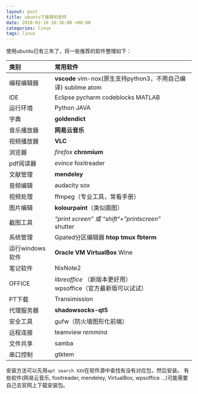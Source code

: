 ```yaml
---
layout: post
title: ubuntu下推荐的软件
date: 2018-02-10 16:36:00 +08:00
categories: linux
tags: linux
---
```


使用ubuntu已有三年了，将一些推荐的软件整理如下：

| 类别           | 常用软件                            |
| :---------    | :--------------------------------- |
| 编程编辑器     | **vscode** vim-nox(原生支持python3，不用自己编译) sublime atom        |
| IDE                    |  Eclipse pycharm codeblocks MATLAB  |
| 运行环境         |  Python JAVA                                   |
| 字典                  |  **goldendict**                            |
| 音乐播放器     |  **网易云音乐**                             |
| 视频播放器     |  **VLC**                                           |
| 浏览器              |  *firefox* **chromium**          |
| pdf阅读器       |  *evince* foxitreader                   |
| 文献管理        |  **mendeley**                               |
| 音频编辑        |  audacity sox                                    |
| 视频处理        |  ffmpeg（专业工具，常看手册）          |
| 图片编辑        |  **kolourpaint**（类似画图）            |
| 截图工具        |  *“print screen” 或 “shift“+”printscreen”* <br> shutter         |
| 系统管理        |  Gpated分区编辑器   **htop**      **tmux**    **fbterm**                   |
| 运行windows软件 |  **Oracle VM VirtualBox**   Wine                        |
| 笔记软件        |  NixNote2                                                                                     |
| OFFICE           |  *libreoffice* （新版本更好用）<br>   wpsoffice（官方最新版可以试试） |
| PT下载            |  Transimission                                                       |
| 代理服务器    |  **shadowsocks-qt5**                                    |
| 安全工具        |  gufw（防火墙图形化前端）                             |
| 远程连接        |  teamview *remmina*                                       |
| 文件共享        |  samba                                                                     |
| 串口控制        |  gtktem                                                                    |

安装方法可以先用`apt search XXX`在软件源中查找有没有对应包，然后安装。
有些软件(网易云音乐, foxitreader,  mendeley, VirtualBox, wpsoffice ...)可能需要自己去官网上下载安装包。
